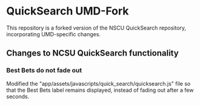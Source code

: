 # QuickSearch UMD-Fork

This repository is a forked version of the NSCU QuickSearch repository,
incorporating UMD-specific changes.

## Changes to NCSU QuickSearch functionality

### Best Bets do not fade out

Modified the "app/assets/javascripts/quick_search/quicksearch.js" file so that
the Best Bets label remains displayed, instead of fading out after a few
seconds.
